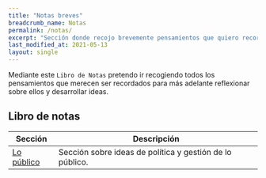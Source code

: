 ```yaml
---
title: "Notas breves"
breadcrumb_name: Notas
permalink: /notas/
excerpt: "Sección donde recojo brevemente pensamientos que quiero recordar para más adelante desarrollarlos en un artículo."
last_modified_at: 2021-05-13
layout: single
---
```


Mediante este `Libro de Notas` pretendo ir recogiendo todos los pensamientos que merecen ser recordados para más adelante reflexionar sobre ellos y desarrollar ideas. 


## Libro de notas

| Sección                                     | Descripción                                              |
| ------------------------------------------- | -------------------------------------------------------- |
| [Lo público](publico/)                      | Sección sobre ideas de política y gestión de lo público. |

